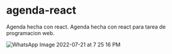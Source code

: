# agenda-react
Agenda hecha con react.
Agenda hecha con react para tarea de programacion web. 

![WhatsApp Image 2022-07-21 at 7 25 16 PM](https://user-images.githubusercontent.com/100429915/180338038-fede9b7f-e1f9-4252-891e-b2c8f149d6b1.jpeg)
